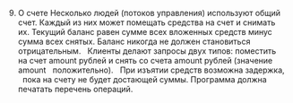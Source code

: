 9. О счете
Несколько людей (потоков управления) используют общий счет. Каждый из них может помещать
средства на счет и снимать их. Текущий баланс равен сумме всех вложенных средств минус
сумма всех снятых. Баланс никогда не должен становиться отрицательным.   Клиенты делают
запросы двух типов: поместить на счет amount рублей и снять со счета amount рублей (значение
amount   положительно).   При изъятии средств возможна задержка,   пока на счету не будет
достающей суммы. Программа должна печатать перечень операций.
